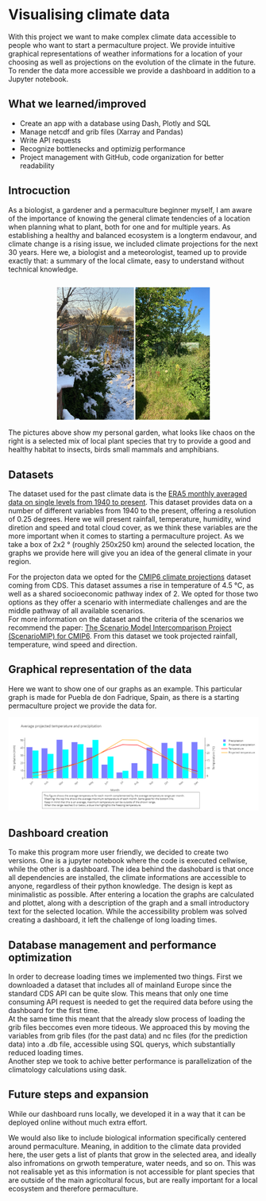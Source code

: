 # Visualising climate data


With this project we want to make complex climate data accessible to people who want to start a permaculture project. We provide intuitive graphical representations of weather informations for a location of your choosing as well as projections on the evolution of the climate in the future. 
To render the data more accessible we provide a dashboard in addition to a Jupyter notebook. 

## What we learned/improved
- Create an app with a database using Dash, Plotly and SQL
- Manage netcdf and grib files (Xarray and Pandas)
- Write API requests
- Recognize bottlenecks and optimizig performance
- Project management with GitHub, code organization for better readability

## Introcuction
As a biologist, a gardener and a permaculture beginner myself, I am aware of the importance of knowing the general climate tendencies of a location when planning what to plant, both for one and for multiple years. 
As establishing a healthy and balanced ecosystem is a longterm endavour, and climate change is a rising issue, we included climate projections for the next 30 years. 
Here we, a biologist and a meteorologist, teamed up to provide exactly that: a summary of the local climate, easy to understand without technical knowledge. 
<div style="display: flex; justify-content: center;">
  <p style="float: left;">
    <img src="images/permaculture/winter.jpg" width="155" />
    <img src="images/permaculture/summer.jpg" width="150" /> 
  </p>
</div>
The pictures above show my personal garden, what looks like chaos on the right is a selected mix of local plant species that try to provide a good and healthy habitat to insects, birds small mammals and amphibians. 

## Datasets

The dataset used for the past climate data is the [ERA5 monthly averaged data on single levels from 1940 to present](https://cds.climate.copernicus.eu/cdsapp#!/dataset/reanalysis-era5-single-levels-monthly-means?tab=overview).
This dataset provides data on a number of different variables from 1940 to the present, offering a resolution of 0.25 degrees. Here we will present rainfall, temperature, humidity, wind diretion and speed and total cloud cover, as we think these variables are the more important when it comes to starting a permaculture project. 
As we take a box of 2x2 ° (roughly 250x250 km) around the selected location, the graphs we provide here will give you an idea of the general climate in your region.

For the projecton data we opted for the [CMIP6 climate projections](https://cds.climate.copernicus.eu/cdsapp#!/dataset/projections-cmip6?tab=form) dataset coming from CDS. This dataset assumes a rise in temperature of 4.5 °C, as well as a shared socioeconomic pathway index of 2. We opted for those two options as they offer a scenario with intermediate challenges and are the middle pathway of all available scenarios.  
For more information on the dataset and the criteria of the scenarios we recommend the paper: [The Scenario Model Intercomparison Project (ScenarioMIP)
for CMIP6](https://gmd.copernicus.org/articles/9/3461/2016/gmd-9-3461-2016.pdf). 
From this dataset we took projected rainfall, temperature, wind speed and direction. 

## Graphical representation of the data 

Here we want to show one of our graphs as an example. This particular graph is made for Puebla de don Fadrique, Spain, as there is a starting permaculture project we provide the data for. 

<img src="images/permaculture/rain_temp_graph.png"/>

## Dashboard creation

To make this program more user friendly, we decided to create two versions. One is a jupyter notebook where the code is executed cellwise, while the other is a dashboard. The idea behind the dashobard is that once all dependencies are installed, the climate informations are accessible to anyone, regardless of their python knowledge. The design is kept as minimalistic as possible. After entering a location the graphs are calculated and plottet, along with a description of the graph and a small introductory text for the selected location. While the accessibility problem was solved creating a dashboard, it left the challenge of long loading times.

## Database management and performance optimization

In order to decrease loading times we implemented two things.
First we downloaded a dataset that includes all of mainland Europe since the standard CDS API can be quite slow. This means that only one time consuming API request is needed to get the required data before using the dashboard for the first time. \
At the same time this meant that the already slow process of loading the grib files beccomes even more tideous. We approaced this by moving the variables from grib files (for the past data) and nc files (for the prediction data) into a .db file, accessible using SQL querys, which substantially reduced loading times.\
Another step we took to achive better performance is parallelization of the climatology calculations using dask. 

## Future steps and expansion

While our dashboard runs locally, we developed it in a way that it can be deployed online without much extra effort. 

We would also like to include biological information specifically centered around permaculture. Meaning, in addition to the climate data provided here, the user gets a list of plants that grow in the selected area, and ideally also infromations on grwoth temperature, water needs, and so on. This was not realisable yet as this information is not accessible for plant species that are outside of the main agricoltural focus, but are really important for a local ecosystem and therefore permaculture. 